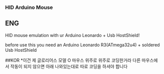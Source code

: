 ### HID Arduino Mouse
## ENG

HID mouse emulation with ur Arduino Leonardo + Usb HostShield!

before use this you need an Arduino Leonardo R3(ATmega32u4) + soldered Usb HostShield

##KOR
*이건 제 글로리어스 모델 O 마우스 위주로 위주로 코딩한거라 다른 마우스에서 작동이 되지 않으면 아래 나와있는대로 따로 코딩을 하셔야 합니다
